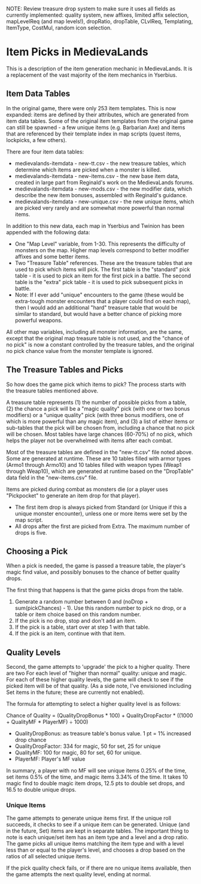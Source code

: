 NOTE: Review treasure drop system to make sure it uses all fields as currently implemented: quality system, new affixes, limited affix selection, mapLevelReq (and map levels!), dropRatio, dropTable, CLvlReq, Templating, ItemType, CostMul, random icon selection.


# Item Picks in MedievaLands

This is a description of the item generation mechanic in MedievaLands. It is a replacement of the vast majority of the item mechanics in Yserbius.

## Item Data Tables

In the original game, there were only 253 item templates. This is now expanded: items are defined by their attributes, which are generated from item data tables. Some of the original item templates from the original game can still be spawned - a few unique items (e.g. Barbarian Axe) and items that are referenced by their template index in map scripts (quest items, lockpicks, a few others).

There are four item data tables:
* medievalands-itemdata - new-tt.csv - the new treasure tables, which determine which items are picked when a monster is killed.
* medievalands-itemdata - new-items.csv - the new base item data, created in large part from Reginald's work on the MedievaLands forums.
* medievalands-itemdata - new-mods.csv - the new modifier data, which describe the new item bonuses, assembled with Reginald's guidance.
* medievalands-itemdata - new-unique.csv - the new unique items, which are picked very rarely and are somewhat more powerful than normal items.

In addition to this new data, each map in Yserbius and Twinion has been appended with the following data:
* One "Map Level" variable, from 1-30. This represents the difficulty of monsters on the map. Higher map levels correspond to better modifier affixes and some better items.
* Two "Treasure Table" references. These are the treasure tables that are used to pick which items will pick. The first table is the "standard" pick table - it is used to pick an item for the first pick in a battle. The second table is the "extra" pick table - it is used to pick subsequent picks in battle.
* Note: If I ever add "unique" encounters to the game (these would be extra-tough monster encounters that a player could find on each map), then I would add an additional "hard" treasure table that would be similar to standard, but would have a better chance of picking more powerful weapons.

All other map variables, including all monster information, are the same, except that the original map treasure table is not used, and the "chance of no pick" is now a constant controlled by the treasure tables, and the original no pick chance value from the monster template is ignored.

## The Treasure Tables and Picks

So how does the game pick which items to pick? The process starts with the treasure tables mentioned above.

A treasure table represents (1) the number of possible picks from a table, (2) the chance a pick will be a "magic quality" pick (with one or two bonus modifiers) or a "unique quality" pick (with three bonus modifiers, one of which is more powerful than any magic item), and (3) a list of either items or sub-tables that the pick will be chosen from, including a chance that no pick will be chosen. Most tables have large chances (60-70%) of no pick, which helps the player not be overwhelmed with items after each combat.

Most of the treasure tables are defined in the "new-tt.csv" file noted above. Some are generated at runtime. These are 10 tables filled with armor types (Armo1 through Armo10) and 10 tables filled with weapon types (Weap1 through Weap10), which are generated at runtime based on the "DropTable" data field in the "new-items.csv" file.

Items are picked during combat as monsters die (or a player uses "Pickpocket" to generate an item drop for that player).
* The first item drop is always picked from Standard (or Unique if this a unique monster encounter), unless one or more items were set by the map script.
* All drops after the first are picked from Extra. The maximum number of drops is five.

## Choosing a Pick

When a pick is needed, the game is passed a treasure table, the player's magic find value, and possibly bonuses to the chance of better quality drops.

The first thing that happens is that the game picks drops from the table.
1. Generate a random number between 0 and (noDrop + sum(pickChances) - 1). Use this random number to pick no drop, or a table or item choice based on this random number.
2. If the pick is no drop, stop and don't add an item.
3. If the pick is a table, start over at step 1 with that table.
4. If the pick is an item, continue with that item.

## Quality Levels

Second, the game attempts to 'upgrade' the pick to a higher quality. There are two For each level of "higher than normal" quality: unique and magic. For each of these higher quality levels, the game will check to see if the picked item will be of that quality. (As a side note, I've envisioned including Set items in the future; these are currently not enabled).

The formula for attempting to select a higher quality level is as follows:

Chance of Quality = (QualityDropBonus * 100) + QualityDropFactor * ((1000 + QualityMF * PlayerMF) ÷ 1000)
- QualityDropBonus: as treasure table's bonus value. 1 pt = 1% increased drop chance
- QualityDropFactor: 334 for magic, 50 for set, 25 for unique
- QualityMF: 100 for magic, 80 for set, 60 for unique.
- PlayerMF: Player's MF value 

In summary, a player with no MF will see unique items 0.25% of the time, set items 0.5% of the time, and magic items 3.34% of the time. It takes 10 magic find to double magic item drops, 12.5 pts to double set drops, and 16.5 to double unique drops.

### Unique Items

The game attempts to generate unique items first. If the unique roll succeeds, it checks to see if a unique item can be generated. Unique (and in the future, Set) items are kept in separate tables. The important thing to note is each unique/set item has an item type and a level and a drop ratio. The game picks all unique items matching the item type and with a level less than or equal to the player's level, and chooses a drop based on the ratios of all selected unique items.

If the pick quality check fails, or if there are no unique items available, then the game attempts the next quality level, ending at normal.

